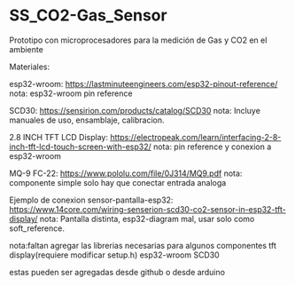 # SS_CO2-Gas_Sensor
Prototipo con microprocesadores para la medición de Gas y CO2 en el ambiente

Materiales:

esp32-wroom:
https://lastminuteengineers.com/esp32-pinout-reference/
nota: esp32-wroom pin reference

SCD30:
https://sensirion.com/products/catalog/SCD30
nota: Incluye manuales de uso, ensamblaje, calibracion. 

2.8 INCH TFT LCD Display:
https://electropeak.com/learn/interfacing-2-8-inch-tft-lcd-touch-screen-with-esp32/
nota: pin reference y conexion a esp32-wroom

MQ-9 FC-22:
https://www.pololu.com/file/0J314/MQ9.pdf
nota: componente simple solo hay que conectar entrada analoga

Ejemplo de conexion sensor-pantalla-esp32:
https://www.14core.com/wiring-senserion-scd30-co2-sensor-in-esp32-tft-display/
nota: Pantalla distinta, esp32-diagram mal, usar solo como soft_reference.

nota:faltan agregar las librerias necesarias para algunos componentes
tft display(requiere modificar setup.h)
esp32-wroom
SCD30

estas pueden ser agregadas desde github o desde arduino